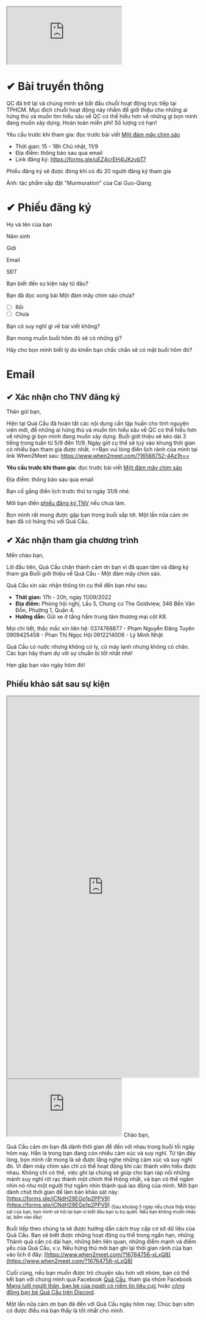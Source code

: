 <iframe src="https://docs.google.com/spreadsheets/d/e/2PACX-1vQfLSUpZSLtJjVVhP79yhskYPhoF-imyP9y4UXsoJAlyhV9mhLDFaAb6UysdLR0dWS9Kf8ItARfM833/pubhtml?gid=2127049231&amp;single=true&amp;widget=true&amp;headers=false"></iframe>

# ✔ Bài truyền thông 
QC đã trở lại và chúng mình sẽ bắt đầu chuỗi hoạt động trực tiếp tại TPHCM. Mục đích chuỗi hoạt động này nhằm để giới thiệu cho những ai hứng thú và muốn tìm hiểu sâu về QC có thể hiểu hơn về những gì bọn mình đang muốn xây dựng. Hoàn toàn miễn phí! Số lượng có hạn!

Yêu cầu trước khi tham gia: đọc trước bài viết [Một đám mây chim sáo](https://quảcầu.cc/mot-dam-may-chim-sao/?utm_source=F+G+%C2%BB+M%E1%BA%A1ng+l%C6%B0%E1%BB%9Bi+ng%C6%B0%E1%BB%9Di+th%C3%A2n%2C+b%E1%BA%A1n+b%C3%A8+c%E1%BB%A7a+ncnttc&utm_medium=M%E1%BB%99t+%C4%91%C3%A1m+m%C3%A2y+chim+s%C3%A1o&utm_campaign=Giai+%C4%91o%E1%BA%A1n+1https://quảcầu.cc/mot-dam-may-chim-sao/?utm_source=F+G+%C2%BB+M%E1%BA%A1ng+l%C6%B0%E1%BB%9Bi+ng%C6%B0%E1%BB%9Di+th%C3%A2n%2C+b%E1%BA%A1n+b%C3%A8+c%E1%BB%A7a+ncnttc&utm_medium=M%E1%BB%99t+%C4%91%C3%A1m+m%C3%A2y+chim+s%C3%A1o&utm_campaign=Giai+%C4%91o%E1%BA%A1n+1)

- Thời gian: 15 - 18h Chủ nhật, 11/9
- Địa điểm: thông báo sau qua email
- Link đăng ký: https://forms.gle/uEZ4crEH4iJKzvbT7

Phiếu đăng ký sẽ được đóng khi có đủ 20 người đăng ký tham gia

Ảnh: tác phẩm sắp đặt "Murmuration" của Cai Guo-Qiang

# ✔ Phiếu đăng ký
Họ và tên của bạn

Năm sinh

Giới 

Email

SĐT

Bạn biết đến sự kiện này từ đâu?

Bạn đã đọc xong bài Một đám mây chim sáo chưa?
- [ ] Rồi
- [ ] Chưa

Bạn có suy nghĩ gì về bài viết không?

Bạn mong muốn buổi hôm đó sẽ có những gì? 

Hãy cho bọn mình biết lý do khiến bạn chắc chắn sẽ có mặt buổi hôm đó?

# Email
## ✔ Xác nhận cho TNV đăng ký
Thân gửi bạn,

Hiện tại Quả Cầu đã hoàn tất các nội dung cần tập huấn cho tình nguyện viên mới, để những ai hứng thú và muốn tìm hiểu sâu về QC có thể hiểu hơn về những gì bọn mình đang muốn xây dựng. Buổi giới thiệu sẽ kéo dài 3 tiếng trong tuần từ 5/9 đến 11/9. Ngày giờ cụ thể sẽ tuỳ vào khung thời gian có nhiều bạn tham gia được nhất. ==Bạn vui lòng điền lịch rảnh của mình tại link When2Meet sau: https://www.when2meet.com/?16568752-4Az1h==

**Yêu cầu trước khi tham gia:** đọc trước bài viết [Một đám mây chim sáo](https://quảcầu.cc/mot-dam-may-chim-sao/?utm_source=E+%C2%BB+Bu%E1%BB%95i+gi%E1%BB%9Bi+thi%E1%BB%87u+v%E1%BB%81+QC%3A+M%E1%BB%99t+%C4%91%C3%A1m+m%C3%A2y+chim+s%C3%A1o&utm_medium=M%E1%BB%99t+%C4%91%C3%A1m+m%C3%A2y+chim+s%C3%A1o&utm_campaign=Giai+%C4%91o%E1%BA%A1n+1)

Địa điểm: thông báo sau qua email

Bạn cố gắng điền lịch trước thứ tư ngày 31/8 nhé.

Mời bạn điền [phiếu đăng ký TNV](https://xn--qucu-hr5aza.cc/mo-ta-cong-viec-tinh-nguyen-vien/?utm_source=E+%C2%BB+Bu%E1%BB%95i+gi%E1%BB%9Bi+thi%E1%BB%87u+v%E1%BB%81+QC%3A+M%E1%BB%99t+%C4%91%C3%A1m+m%C3%A2y+chim+s%C3%A1o&utm_medium=M%C3%B4+t%E1%BA%A3+c%C3%B4ng+vi%E1%BB%87c+t%C3%ACnh+nguy%E1%BB%87n+vi%C3%AAn&utm_campaign=Giai+%C4%91o%E1%BA%A1n+1) nếu chưa làm.

Bọn mình rất mong được gặp bạn trong buổi sắp tới. Một lần nữa cảm ơn bạn đã có hứng thú với Quả Cầu.

## ✔ Xác nhận tham gia chương trình
Mến chào bạn,

Lời đầu tiên, Quả Cầu chân thành cảm ơn bạn vì đã quan tâm và đăng ký tham gia Buổi giới thiệu về Quả Cầu - Một đám mây chim sáo.

Quả Cầu xin xác nhận thông tin cụ thể đến bạn như sau:

- **Thời gian:** 17h - 20h, ngày 11/09/2022
- **Địa điểm:** Phòng hội nghị, Lầu 5, Chung cư The Goldview, 346 Bến Vân Đồn, Phường 1, Quận 4.
- **Hướng dẫn:** Gửi xe ở tầng hầm trung tâm thương mại cột K8.

Mọi chi tiết, thắc mắc xin liên hệ:
0374768877 - Phạm Nguyễn Đăng Tuyên
0909425458 - Phan Thị Ngọc Hội
0912214006 - Lý Minh Nhật

Quả Cầu có nước nhưng không có ly, có máy lạnh nhưng không có chăn. Các bạn hãy tham dự với sự chuẩn bị tốt nhất nhé!

Hẹn gặp bạn vào ngày hôm đó!

## Phiếu khảo sát sau sự kiện
<iframe src="https://docs.google.com/forms/d/1SS2-BnWiwdGBQSS00xkFzsWV9zkzAQUVZp86DZLXrjQ/edit?usp=sharing" width=100% height=1000px></iframe>
<iframe src="https://www.when2meet.com/?16764756-xLxQ8" ></iframe>
Chào bạn,

Quả Cầu cảm ơn bạn đã dành thời gian để đến với nhau trong buổi tối ngày hôm nay. Hẳn là trong bạn đang còn nhiều cảm xúc và suy nghĩ. Từ tận đáy lòng, bọn mình rất mong là sẽ được lắng nghe những cảm xúc và suy nghĩ đó. Vì đám mây chim sáo chỉ có thể hoạt động khi các thành viên hiểu được nhau. Không chỉ có thế, việc ghi lại chúng sẽ giúp cho bạn ráp nối những mảnh suy nghĩ rời rạc thành một chỉnh thể thống nhất, và bạn có thể ngắm nhìn nó như một người thợ ngắm nhìn thành quả lao động của mình. Mời bạn dành chút thời gian để làm bản khảo sát này: [https://forms.gle/iCNdH29EGp1p2PPV9](https://forms.gle/iCNdH29EGp1p2PPV9)
<sub>(Sau khoảng 5 ngày nếu chưa thấy khảo sát của bạn, bọn mình sẽ hỏi lại bạn vì biết đâu bạn lu bu quên. Nếu bạn không muốn nhắc lại, bấm vào đây)</sub>

Buổi tiếp theo chúng ta sẽ được hướng dẫn cách truy cập cơ sở dữ liệu của Quả Cầu. Bạn sẽ biết được những hoạt động cụ thể trong ngắn hạn, những Thành quả cần có dài hạn, những bên liên quan, những điểm mạnh và điểm yếu của Quả Cầu, v.v. Nếu hứng thú mời bạn ghi lại thời gian rảnh của bạn vào lịch ở đây: [https://www.when2meet.com/?16764756-xLxQ8](https://www.when2meet.com/?16764756-xLxQ8)  
  
Cuối cùng, nếu bạn muốn được trò chuyện sâu hơn với nhóm, bạn có thể kết bạn với chúng mình qua Facebook [Quả Cầu](https://www.facebook.com/qua.cau.the.sphere), tham gia nhóm Facebook [Mạng lưới người thân, bạn bè của người có niềm tin tiêu cực](https://www.facebook.com/groups/thaydoiniemtintieucuc/) hoặc [cộng đồng bạn bè Quả Cầu trên Discord](https://discord.gg/jWTk4EHFK2).

Một lần nữa cảm ơn bạn đã đến với Quả Cầu ngày hôm nay. Chúc bạn sớm có được điều mà bạn thấy là tốt nhất cho mình.